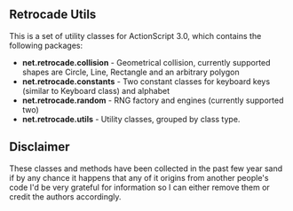 ## Retrocade Utils

This is a set of utility classes for ActionScript 3.0, which contains the following packages:

 - **net.retrocade.collision** - Geometrical collision, currently supported shapes are Circle, Line, Rectangle and an arbitrary polygon
 - **net.retrocade.constants** - Two constant classes for keyboard keys (similar to Keyboard class) and alphabet
 - **net.retrocade.random** - RNG factory and engines (currently supported two)
 - **net.retrocade.utils** - Utility classes, grouped by class type.

## Disclaimer

These classes and methods have been collected in the past few year sand if by any chance it happens that any of it origins from another people's code I'd be very grateful for information so I can either remove them or credit the authors accordingly.
